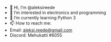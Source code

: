 - 👋 Hi, I’m @aleksireede
- 👀 I’m interested in electronics and programming
- 🌱 I’m currently learning Python  3
- 📫 How to reach me:
- Email: aleksi.reede@gmail.com
- Discord: Mehukatti #6055

<!---
aleksireede/aleksireede is a ✨ special ✨ repository because its `README.md` (this file) appears on your GitHub profile.
You can click the Preview link to take a look at your changes.
--->
